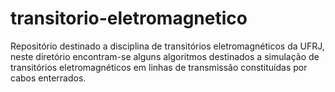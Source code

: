 # transitorio-eletromagnetico
Repositório destinado a disciplina de transitórios eletromagnéticos da UFRJ, neste diretório encontram-se alguns algoritmos destinados a simulação de transitórios eletromagnéticos em linhas de transmissão constituídas por cabos enterrados.
